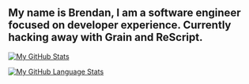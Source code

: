 
My name is Brendan, I am a software engineer focused on developer experience.
Currently hacking away with Grain and ReScript. 
---
[![My GitHub Stats](https://github-readme-stats.vercel.app/api/?username=brendisurfs&count_private=true&theme=tokyonight&showicons=true)]()

[![My GitHub Language Stats](https://github-readme-stats.vercel.app/api/top-langs/?username=brendisurfs&langs_count=6&hide=javascript&theme=tokyonight&layout=compact)]()

